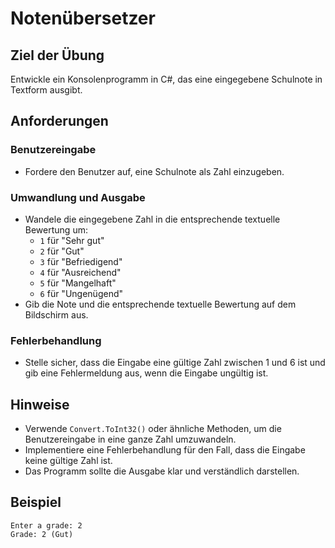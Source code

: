 # Notenübersetzer

## Ziel der Übung

Entwickle ein Konsolenprogramm in C#, das eine eingegebene Schulnote in Textform ausgibt.

## Anforderungen

### Benutzereingabe

- Fordere den Benutzer auf, eine Schulnote als Zahl einzugeben.

### Umwandlung und Ausgabe

- Wandele die eingegebene Zahl in die entsprechende textuelle Bewertung um:
  - `1` für "Sehr gut"
  - `2` für "Gut"
  - `3` für "Befriedigend"
  - `4` für "Ausreichend"
  - `5` für "Mangelhaft"
  - `6` für "Ungenügend"
- Gib die Note und die entsprechende textuelle Bewertung auf dem Bildschirm aus.

### Fehlerbehandlung

- Stelle sicher, dass die Eingabe eine gültige Zahl zwischen 1 und 6 ist und gib eine Fehlermeldung aus, wenn die Eingabe ungültig ist.

## Hinweise

- Verwende `Convert.ToInt32()` oder ähnliche Methoden, um die Benutzereingabe in eine ganze Zahl umzuwandeln.
- Implementiere eine Fehlerbehandlung für den Fall, dass die Eingabe keine gültige Zahl ist.
- Das Programm sollte die Ausgabe klar und verständlich darstellen.

## Beispiel

```
Enter a grade: 2
Grade: 2 (Gut)
```